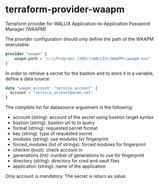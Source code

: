 # terraform-provider-waapm
Terraform provider for WALLIX Application-to-Application Password Manager (WAAPM)

The provider configuration should only define the path of the WAAPM executable:

```terraform
provider "waapm" {
	waapm_path = "c:\\Programs (X86)\\WALLIX\\WAAPM\\waapm.exe"
}
```

In order to retrieve a secret for the bastion and to store it in a variable, define a data source:

```terraform
data "waapm_account" "service_account" {
  account = "service_account@acme.net"
}
```
The complete list for datasource arguement is the following:
* account (string): account of the secret using bastion target syntax
* bastion (string): bastion url to to query
* format (string): requested secret format
* key (string): type of requested secret
* modules (string): use modules for fingerprint
* forced_modules (list of strings): forced modules for fingerprint
* checkin (bool): check account in
* generations (int): number of generations to use for fingerprint
* directory (string): directory for cred and vault files
* application (string): name of the application

Only account is mandatory. The secret is return as value.
